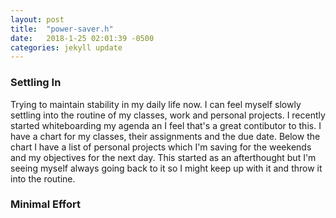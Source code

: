 ```yaml
---
layout: post
title:  "power-saver.h"
date:   2018-1-25 02:01:39 -0500
categories: jekyll update
---
```



### Settling In

Trying to maintain stability in my daily life now. I can feel myself slowly settling into the routine of my classes, work and personal projects. I recently started whiteboarding my agenda an I feel that's a great contibutor to this. I have a chart for my classes, their assignments and the due date. Below the chart I have a list of personal projects which I'm saving for the weekends and my objectives for the next day. This started as an afterthought but I'm seeing myself always going back to it so I might keep up with it and throw it into the routine.


### Minimal Effort

